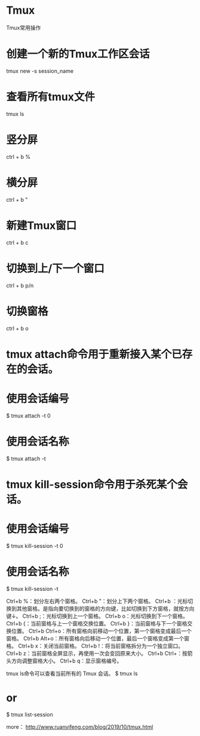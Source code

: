 # Tmux
Tmux常用操作

# 创建一个新的Tmux工作区会话
tmux new -s session_name
# 查看所有tmux文件
tmux ls

# 竖分屏
ctrl + b %

# 横分屏
ctrl + b "

# 新建Tmux窗口
ctrl + b c

# 切换到上/下一个窗口
ctrl + b p/n

# 切换窗格
ctrl + b o

# tmux attach命令用于重新接入某个已存在的会话。
# 使用会话编号
$ tmux attach -t 0
# 使用会话名称
$ tmux attach -t <session-name>

# tmux kill-session命令用于杀死某个会话。
# 使用会话编号
$ tmux kill-session -t 0
# 使用会话名称
$ tmux kill-session -t <session-name>

Ctrl+b %：划分左右两个窗格。
Ctrl+b "：划分上下两个窗格。
Ctrl+b <arrow key>：光标切换到其他窗格。<arrow key>是指向要切换到的窗格的方向键，比如切换到下方窗格，就按方向键↓。
Ctrl+b ;：光标切换到上一个窗格。
Ctrl+b o：光标切换到下一个窗格。
Ctrl+b {：当前窗格与上一个窗格交换位置。
Ctrl+b }：当前窗格与下一个窗格交换位置。
Ctrl+b Ctrl+o：所有窗格向前移动一个位置，第一个窗格变成最后一个窗格。
Ctrl+b Alt+o：所有窗格向后移动一个位置，最后一个窗格变成第一个窗格。
Ctrl+b x：关闭当前窗格。
Ctrl+b !：将当前窗格拆分为一个独立窗口。
Ctrl+b z：当前窗格全屏显示，再使用一次会变回原来大小。
Ctrl+b Ctrl+<arrow key>：按箭头方向调整窗格大小。
Ctrl+b q：显示窗格编号。

tmux ls命令可以查看当前所有的 Tmux 会话。
$ tmux ls
# or
$ tmux list-session



more： http://www.ruanyifeng.com/blog/2019/10/tmux.html
